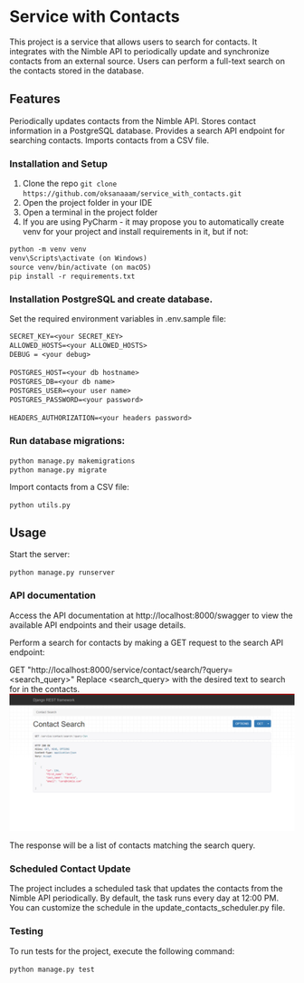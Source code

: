 # Service with Contacts
This project is a service that allows users to search for contacts. It integrates with the Nimble API to periodically update and synchronize contacts from an external source. Users can perform a full-text search on the contacts stored in the database.

## Features
Periodically updates contacts from the Nimble API.
Stores contact information in a PostgreSQL database.
Provides a search API endpoint for searching contacts.
Imports contacts from a CSV file.


### Installation and Setup

1. Clone the repo
`git clone https://github.com/oksanaaam/service_with_contacts.git`
2. Open the project folder in your IDE
3. Open a terminal in the project folder
4. If you are using PyCharm - it may propose you to automatically create venv for your project and install requirements in it, but if not:
```
python -m venv venv
venv\Scripts\activate (on Windows)
source venv/bin/activate (on macOS)
pip install -r requirements.txt
```


### Installation PostgreSQL and create database.

Set the required environment variables in .env.sample file:

```
SECRET_KEY=<your SECRET_KEY>
ALLOWED_HOSTS=<your ALLOWED_HOSTS>
DEBUG = <your debug>

POSTGRES_HOST=<your db hostname>
POSTGRES_DB=<your db name>
POSTGRES_USER=<your user name>
POSTGRES_PASSWORD=<your password>

HEADERS_AUTHORIZATION=<your headers password>
```

### Run database migrations:

```
python manage.py makemigrations
python manage.py migrate
``` 

Import contacts from a CSV file:

`python utils.py`

## Usage

Start the server:

`python manage.py runserver`

### API documentation

Access the API documentation at http://localhost:8000/swagger to view the available API endpoints and their usage details.

Perform a search for contacts by making a GET request to the search API endpoint:

GET "http://localhost:8000/service/contact/search/?query=<search_query>"
Replace <search_query> with the desired text to search for in the contacts.
![img.png](img.png)

The response will be a list of contacts matching the search query.

### Scheduled Contact Update
The project includes a scheduled task that updates the contacts from the Nimble API periodically. By default, the task runs every day at 12:00 PM. You can customize the schedule in the update_contacts_scheduler.py file.

### Testing
To run tests for the project, execute the following command:

`python manage.py test`

